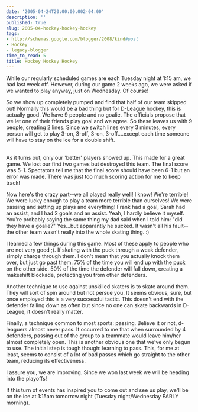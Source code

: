 ```yaml
---
date: '2005-04-24T20:00:00.002-04:00'
description: ''
published: true
slug: 2005-04-hockey-hockey-hockey
tags:
- http://schemas.google.com/blogger/2008/kind#post
- Hockey
- legacy-blogger
time_to_read: 5
title: Hockey Hockey Hockey
---
```


While our regularly scheduled games are each Tuesday night at 1:15 am, we had last week off. However, during our game 2 weeks ago, we were asked if we wanted to play anyway, just on Wednesday. Of course!

So we show up completely pumped and find that half of our team skipped out! Normally this would be a bad thing but for D-League hockey, this is actually good. We have 9 people and no goalie. The officials propose that we let one of their friends play goal and we agree. So these leaves us with 9 people, creating 2 lines. Since we switch lines every 3 minutes, every person will get to play 3-on, 3-off, 3-on, 3-off....except each time someone will have to stay on the ice for a double shift.

<br />As it turns out, only our 'better' players showed up. This made for a great game. We lost our first two games but destroyed this team. The final score was 5-1. Spectators tell me that the final score should have been 6-1 but an error was made. There was just too much scoring action for me to keep track!

Now here's the crazy part--we all played really well! I know! We're terrible! We were lucky enough to play a team more terrible than ourselves! We were passing and setting up plays and everything! Frank had a goal, Sarah had an assist, and I had 2 goals and an assist. Yeah, I hardly believe it myself. You're probably saying the same thing my dad said when I told him: "did they have a goalie?" Yes...but apparantly he sucked. It wasn't all his fault--the other team wasn't really into the whole skating thing. :)

I learned a few things during this game. Most of these apply to people who are not very good ;). If skating with the puck through a weak defender, simply charge through them. I don't mean that you actually knock them over, but just go past them. 75% of the time you will end up with the puck on the other side. 50% of the time the defender will fall down, creating a makeshift blockade, protecting you from other defenders.

Another technique to use against unskilled skaters is to skate around them. They will sort of spin around but not persue you. It seems obvious, sure, but once employed this is a very successful tactic. This doesn't end with the defender falling down as often but since no one can skate backwards in D-League, it doesn't really matter.

Finally, a technique common to most sports: passing. Believe it or not, d-leaguers almost never pass. It occurred to me that when surrounded by 4 defenders, passing out of the group to a teammate would leave him/her almost completely open. This is another obvious one that we've only begun to use. The initial step is tough though: learning to pass. This, for me at least, seems to consist of a lot of bad passes which go straight to the other team, reducing its effectiveness.

I assure you, we are improving. Since we won last week we will be heading into the playoffs!

If this turn of events has inspired you to come out and see us play, we'll be on the ice at 1:15am tomorrow night (Tuesday night/Wednesday EARLY morning).